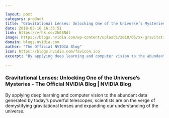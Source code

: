 ```yaml
---

layout: post
category: product
title: "Gravitational Lenses: Unlocking One of the Universe’s Mysteries - The Official NVIDIA Blog | NVIDIA Blog"
date: 2018-05-16 16:35:51
link: https://vrhk.co/2k0BNdl
image: https://blogs.nvidia.com/wp-content/uploads/2018/05/xx-gravitational-lenses.jpg
domain: blogs.nvidia.com
author: "The Official NVIDIA Blog"
icon: https://blogs.nvidia.com/favicon.ico
excerpt: "By applying deep learning and computer vision to the abundant data generated by today’s powerful telescopes, scientists are on the verge of demystifying gravitational lenses and expanding our understanding of the universe."

---
```


### Gravitational Lenses: Unlocking One of the Universe’s Mysteries - The Official NVIDIA Blog | NVIDIA Blog

By applying deep learning and computer vision to the abundant data generated by today’s powerful telescopes, scientists are on the verge of demystifying gravitational lenses and expanding our understanding of the universe.
